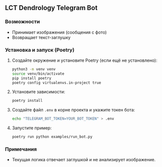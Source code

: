## LCT Dendrology Telegram Bot

### Возможности
- Принимает изображения (сообщения с фото)
- Возвращает текст-заглушку

### Установка и запуск (Poetry)
1. Создайте окружение и установите Poetry (если ещё не установлено):
   ```bash
   python3 -m venv venv
   source venv/bin/activate
   pip install poetry
   poetry config virtualenvs.in-project true
   ```
2. Установите зависимости:
   ```bash
   poetry install
   ```
3. Создайте файл `.env` в корне проекта и укажите токен бота:
   ```bash
   echo "TELEGRAM_BOT_TOKEN=YOUR_BOT_TOKEN" > .env
   ```
4. Запустите пример:
   ```bash
   poetry run python examples/run_bot.py
   ```

### Примечания
- Текущая логика отвечает заглушкой и не анализирует изображение.




